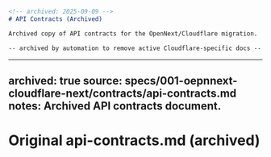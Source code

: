 ```markdown
<!-- archived: 2025-09-09 -->
# API Contracts (Archived)

Archived copy of API contracts for the OpenNext/Cloudflare migration.

-- archived by automation to remove active Cloudflare-specific docs --
```
---
archived: true
source: specs/001-oepnnext-cloudflare-next/contracts/api-contracts.md
notes: Archived API contracts document.
---

# Original api-contracts.md (archived)

<original content archived for historical purposes>

